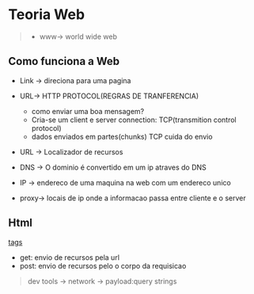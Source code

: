 # Teoria Web

> - www-> world wide web

## Como funciona a Web

- Link -> direciona para uma pagina

- URL-> HTTP PROTOCOL(REGRAS DE TRANFERENCIA)
  - como enviar uma boa mensagem?
  - Cria-se um client e server connection: TCP(transmition control protocol)
  - dados enviados em partes(chunks) TCP cuida do envio

- URL -> Localizador de recursos
- DNS -> O dominio é convertido em um ip atraves do DNS
- IP -> endereco de uma maquina na web com um endereco unico
- proxy-> locais de ip onde a informacao passa entre cliente e o server

## Html

[tags](https://efficient-sloth-d85.notion.site/Principais-elementos-HTML-da8b750fee5b49f2923fdc35b1c921fc#def069b2c4124571a6942d82010073c8)


- get: envio de recursos pela url
- post: envio de recursos pelo o corpo da requisicao 

> dev tools -> network -> payload:query strings